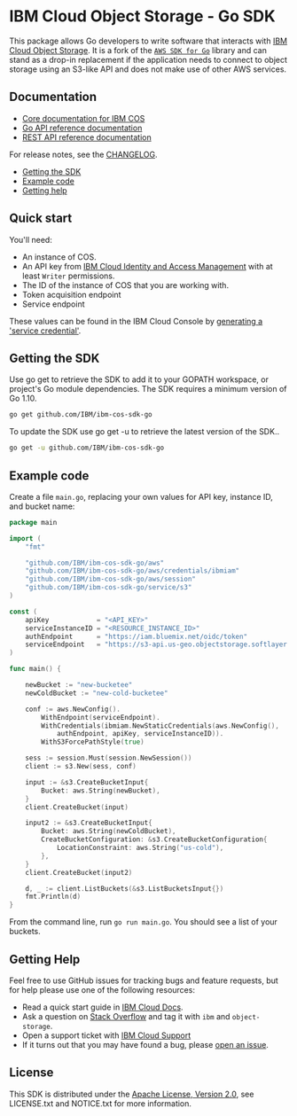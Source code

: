 # IBM Cloud Object Storage - Go SDK

This package allows Go developers to write software that interacts with [IBM
Cloud Object Storage](https://www.ibm.com/cloud/object-storage).  It is a fork of the [``AWS SDK for Go``](https://github.com/aws/aws-sdk-go) library and can stand as a drop-in replacement if the application needs to connect to object storage using an S3-like API and does not make use of other AWS services.

## Documentation

* [Core documentation for IBM COS](https://cloud.ibm.com/docs/services/cloud-object-storage?topic=cloud-object-storage-getting-started)
* [Go API reference documentation](https://ibm.github.io/ibm-cos-sdk-go)
* [REST API reference documentation](https://cloud.ibm.com/docs/services/cloud-object-storage?topic=cloud-object-storage-compatibility-api)

For release notes, see the [CHANGELOG](CHANGELOG.rst).

* [Getting the SDK](#getting-the-sdk)
* [Example code](#example-code)
* [Getting help](#getting-help)

## Quick start

You'll need:
  * An instance of COS.
  * An API key from [IBM Cloud Identity and Access Management](https://cloud.ibm.com/docs/iam?topic=iam-userroles#userroles) with at least `Writer` permissions.
  * The ID of the instance of COS that you are working with.
  * Token acquisition endpoint
  * Service endpoint

These values can be found in the IBM Cloud Console by [generating a 'service credential'](https://cloud.ibm.com/docs/services/cloud-object-storage/iam?topic=cloud-object-storage-service-credentials#service-credentials).


## Getting the SDK

Use go get to retrieve the SDK to add it to your GOPATH workspace, or project's Go module dependencies.  The SDK requires a minimum version of Go 1.10.

```sh
go get github.com/IBM/ibm-cos-sdk-go
```

To update the SDK use go get -u to retrieve the latest version of the SDK..

```sh
go get -u github.com/IBM/ibm-cos-sdk-go
```

## Example code
Create a file `main.go`, replacing your own values for API key, instance ID, and bucket name:

```go
package main

import (
	"fmt"

	"github.com/IBM/ibm-cos-sdk-go/aws"
	"github.com/IBM/ibm-cos-sdk-go/aws/credentials/ibmiam"
	"github.com/IBM/ibm-cos-sdk-go/aws/session"
	"github.com/IBM/ibm-cos-sdk-go/service/s3"
)

const (
	apiKey            = "<API_KEY>"
	serviceInstanceID = "<RESOURCE_INSTANCE_ID>"
	authEndpoint      = "https://iam.bluemix.net/oidc/token"
	serviceEndpoint   = "https://s3-api.us-geo.objectstorage.softlayer.net"
)

func main() {

	newBucket := "new-bucketee"
	newColdBucket := "new-cold-bucketee"

	conf := aws.NewConfig().
		WithEndpoint(serviceEndpoint).
		WithCredentials(ibmiam.NewStaticCredentials(aws.NewConfig(),
			authEndpoint, apiKey, serviceInstanceID)).
		WithS3ForcePathStyle(true)

	sess := session.Must(session.NewSession())
	client := s3.New(sess, conf)

	input := &s3.CreateBucketInput{
		Bucket: aws.String(newBucket),
	}
	client.CreateBucket(input)

	input2 := &s3.CreateBucketInput{
		Bucket: aws.String(newColdBucket),
		CreateBucketConfiguration: &s3.CreateBucketConfiguration{
			LocationConstraint: aws.String("us-cold"),
		},
	}
	client.CreateBucket(input2)

	d, _ := client.ListBuckets(&s3.ListBucketsInput{})
	fmt.Println(d)
}
```

From the command line, run `go run main.go`.  You should see a list of your buckets.

## Getting Help

Feel free to use GitHub issues for tracking bugs and feature requests, but for help please use one of the following resources:

* Read a quick start guide in [IBM Cloud Docs](https://cloud.ibm.com/docs/services/cloud-object-storage?topic=cloud-object-storage-go).
* Ask a question on [Stack Overflow](https://stackoverflow.com/questions/tagged/object-storage+ibm) and tag it with `ibm` and `object-storage`.
* Open a support ticket with [IBM Cloud Support](https://cloud.ibm.com/unifiedsupport/supportcenter/)
* If it turns out that you may have found a bug, please [open an issue](https://github.com/ibm/ibm-cos-sdk-go/issues/new).

## License

This SDK is distributed under the
[Apache License, Version 2.0](http://www.apache.org/licenses/LICENSE-2.0),
see LICENSE.txt and NOTICE.txt for more information.